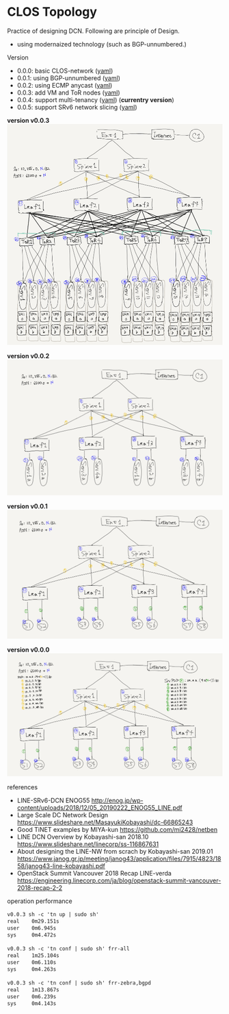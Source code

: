 
# CLOS Topology

Practice of designing DCN. Following are principle of Design.
- using modernaized technology (such as BGP-unnumbered.)

Version
- 0.0.0: basic CLOS-network ([yaml](./spec.v0.0.0.yaml))
- 0.0.1: using BGP-unnumbered ([yaml](./spec.v0.0.1.yaml))
- 0.0.2: using ECMP anycast ([yaml](./spec.v0.0.2.yaml))
- 0.0.3: add VM and ToR nodes ([yaml](./spec.v0.0.3.yaml))
- 0.0.4: support multi-tenancy ([yaml](./spec.v0.0.4.yaml)) (**currentry version**)
- 0.0.5: support SRv6 network slicing ([yaml](./spec.v0.0.5.yaml))

**version v0.0.3**
![](./topo.v0.0.3.png)

**version v0.0.2**
![](./topo.v0.0.2.png)

**version v0.0.1**
![](./topo.v0.0.1.png)

**version v0.0.0**
![](./topo.v0.0.0.png)

references
- LINE-SRv6-DCN ENOG55 http://enog.jp/wp-content/uploads/2018/12/05_20190222_ENOG55_LINE.pdf
- Large Scale DC Network Design https://www.slideshare.net/MasayukiKobayashi/dc-66865243
- Good TiNET examples by MIYA-kun https://github.com/mi2428/netben
- LINE DCN Overview by Kobayashi-san 2018.10 https://www.slideshare.net/linecorp/ss-116867631
- About designing the LINE-NW from scrach by Kobayashi-san 2019.01 https://www.janog.gr.jp/meeting/janog43/application/files/7915/4823/1858/janog43-line-kobayashi.pdf
- OpenStack Summit Vancouver 2018 Recap LINE-verda https://engineering.linecorp.com/ja/blog/openstack-summit-vancouver-2018-recap-2-2

operation performance
```
v0.0.3 sh -c 'tn up | sudo sh'
real    0m29.151s
user    0m6.945s
sys     0m4.472s

v0.0.3 sh -c 'tn conf | sudo sh' frr-all
real    1m25.104s
user    0m6.110s
sys     0m4.263s

v0.0.3 sh -c 'tn conf | sudo sh' frr-zebra,bgpd
real    1m13.867s
user    0m6.239s
sys     0m4.143s
```
